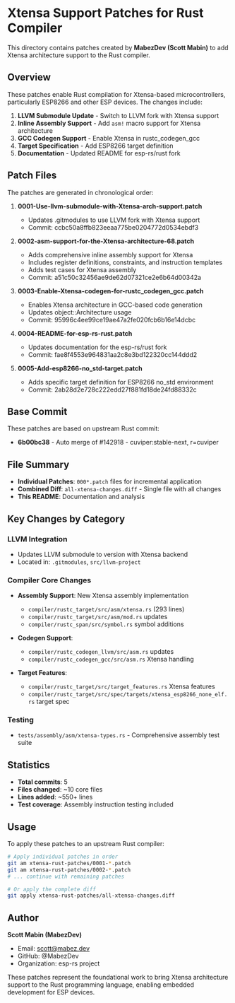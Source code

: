 # Xtensa Support Patches for Rust Compiler

This directory contains patches created by **MabezDev (Scott Mabin)** to add Xtensa architecture support to the Rust compiler.

## Overview

These patches enable Rust compilation for Xtensa-based microcontrollers, particularly ESP8266 and other ESP devices. The changes include:

1. **LLVM Submodule Update** - Switch to LLVM fork with Xtensa support
2. **Inline Assembly Support** - Add `asm!` macro support for Xtensa architecture
3. **GCC Codegen Support** - Enable Xtensa in rustc_codegen_gcc
4. **Target Specification** - Add ESP8266 target definition
5. **Documentation** - Updated README for esp-rs/rust fork

## Patch Files

The patches are generated in chronological order:

1. **0001-Use-llvm-submodule-with-Xtensa-arch-support.patch**
   - Updates .gitmodules to use LLVM fork with Xtensa support
   - Commit: ccbc50a8ffb823eeaa775be0204772d0534ebdf3

2. **0002-asm-support-for-the-Xtensa-architecture-68.patch**
   - Adds comprehensive inline assembly support for Xtensa
   - Includes register definitions, constraints, and instruction templates
   - Adds test cases for Xtensa assembly
   - Commit: a51c50c32456ae9de62d07321ce2e6b64d00342a

3. **0003-Enable-Xtensa-codegen-for-rustc_codegen_gcc.patch**
   - Enables Xtensa architecture in GCC-based code generation
   - Updates object::Architecture usage
   - Commit: 95996c4ee99ce19ae47a2fe020fcb6b16e14dcbc

4. **0004-README-for-esp-rs-rust.patch**
   - Updates documentation for the esp-rs/rust fork
   - Commit: fae8f4553e964831aa2c8e3bd122320cc144ddd2

5. **0005-Add-esp8266-no_std-target.patch**
   - Adds specific target definition for ESP8266 no_std environment
   - Commit: 2ab28d2e728c222edd27f881fd18de24fd88332c

## Base Commit

These patches are based on upstream Rust commit:
- **6b00bc38** - Auto merge of #142918 - cuviper:stable-next, r=cuviper

## File Summary

- **Individual Patches**: `000*.patch` files for incremental application
- **Combined Diff**: `all-xtensa-changes.diff` - Single file with all changes
- **This README**: Documentation and analysis

## Key Changes by Category

### LLVM Integration
- Updates LLVM submodule to version with Xtensa backend
- Located in: `.gitmodules`, `src/llvm-project`

### Compiler Core Changes
- **Assembly Support**: New Xtensa assembly implementation
  - `compiler/rustc_target/src/asm/xtensa.rs` (293 lines)
  - `compiler/rustc_target/src/asm/mod.rs` updates
  - `compiler/rustc_span/src/symbol.rs` symbol additions

- **Codegen Support**: 
  - `compiler/rustc_codegen_llvm/src/asm.rs` updates
  - `compiler/rustc_codegen_gcc/src/asm.rs` Xtensa handling

- **Target Features**: 
  - `compiler/rustc_target/src/target_features.rs` Xtensa features
  - `compiler/rustc_target/src/spec/targets/xtensa_esp8266_none_elf.rs` target spec

### Testing
- `tests/assembly/asm/xtensa-types.rs` - Comprehensive assembly test suite

## Statistics

- **Total commits**: 5
- **Files changed**: ~10 core files
- **Lines added**: ~550+ lines
- **Test coverage**: Assembly instruction testing included

## Usage

To apply these patches to an upstream Rust compiler:

```bash
# Apply individual patches in order
git am xtensa-rust-patches/0001-*.patch
git am xtensa-rust-patches/0002-*.patch
# ... continue with remaining patches

# Or apply the complete diff
git apply xtensa-rust-patches/all-xtensa-changes.diff
```

## Author

**Scott Mabin (MabezDev)**
- Email: scott@mabez.dev
- GitHub: @MabezDev
- Organization: esp-rs project

These patches represent the foundational work to bring Xtensa architecture support to the Rust programming language, enabling embedded development for ESP devices.
